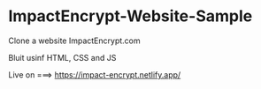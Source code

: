 # ImpactEncrypt-Website-Sample
Clone a website ImpactEncrypt.com

Bluit usinf HTML, CSS and JS

Live on ===> https://impact-encrypt.netlify.app/
